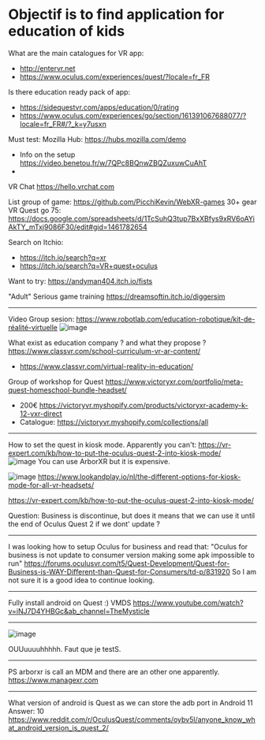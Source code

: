 # Objectif is to find application for education of kids


What are the main catalogues for VR app:
- http://entervr.net 
- https://www.oculus.com/experiences/quest/?locale=fr_FR

Is there education ready pack of app:
- https://sidequestvr.com/apps/education/0/rating
- https://www.oculus.com/experiences/go/section/161391067688077/?locale=fr_FR#/?_k=y7usxn




Must test:
Mozilla Hub: https://hubs.mozilla.com/demo
  - Info on the setup https://video.benetou.fr/w/7QPc8BQnwZBQZuxuwCuAhT
  - 
VR Chat https://hello.vrchat.com

List group of game:
https://github.com/PicchiKevin/WebXR-games 30+
gear VR Quest go 75: https://docs.google.com/spreadsheets/d/1TcSuhQ3tup7BxXBfys9xRV6oAYiAkTY_mTxj9086F30/edit#gid=1461782654

Search on Itchio:
- https://itch.io/search?q=xr
- https://itch.io/search?q=VR+quest+oculus



Want to try:
https://andyman404.itch.io/fists



"Adult" Serious game training
https://dreamsoftin.itch.io/diggersim


________________________

Video Group sesion: https://www.robotlab.com/education-robotique/kit-de-réalité-virtuelle
![image](https://user-images.githubusercontent.com/120555049/208686356-19fc1be6-0bfd-4644-a9d6-f591ca09f892.png)


What exist as education company ? and what they propose ?
https://www.classvr.com/school-curriculum-vr-ar-content/
- https://www.classvr.com/virtual-reality-in-education/

Group of workshop for Quest
https://www.victoryxr.com/portfolio/meta-quest-homeschool-bundle-headset/
- 200€ https://victoryvr.myshopify.com/products/victoryxr-academy-k-12-vxr-direct
- Catalogue: https://victoryvr.myshopify.com/collections/all
---------

How to set the quest in kiosk mode.
Apparently you can't:
https://vr-expert.com/kb/how-to-put-the-oculus-quest-2-into-kiosk-mode/  
![image](https://user-images.githubusercontent.com/120555049/208630645-2bb7006b-5eb9-40c1-9b16-9a0ca52e419d.png) 
You can use ArborXR but it is expensive.

![image](https://user-images.githubusercontent.com/120555049/208634799-c26bfae5-4f2f-4a5f-ba82-f8c7dd6a0112.png)
https://www.lookandplay.io/nl/the-different-options-for-kiosk-mode-for-all-vr-headsets/

https://vr-expert.com/kb/how-to-put-the-oculus-quest-2-into-kiosk-mode/

Question: Business is discontinue, but does it means that we can use it until the end of Oculus Quest 2 if we dont' update ?


-------------

I was looking how to setup Oculus for business and read that:
"Oculus for business is not update to consumer version making some apk impossible to run"
https://forums.oculusvr.com/t5/Quest-Development/Quest-for-Business-is-WAY-Different-than-Quest-for-Consumers/td-p/831920
So I am not sure it is a good idea to continue looking. 



------------------

Fully install android on Quest :)   VMDS
https://www.youtube.com/watch?v=iNJ7D4YHBGc&ab_channel=TheMysticle


-----------

![image](https://user-images.githubusercontent.com/20149493/208776280-d39b1f34-1e97-4bf4-896f-8e22f544f4fc.png)

OUUuuuuhhhhh. Faut que je testS.


---------
PS arborxr is call an MDM and there are an other one apparently.
https://www.managexr.com


-------
What version of android is Quest as we can store the adb port in Android 11
Answer: 10  https://www.reddit.com/r/OculusQuest/comments/oybv5l/anyone_know_what_android_version_is_quest_2/
